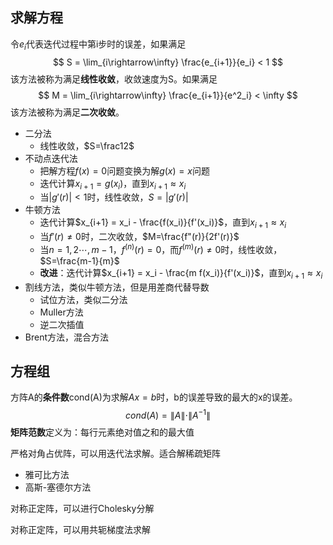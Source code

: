 ## 求解方程
令$e_i$代表迭代过程中第i步时的误差，如果满足
$$
S = \lim_{i\rightarrow\infty} \frac{e_{i+1}}{e_i} < 1
$$
该方法被称为满足**线性收敛**，收敛速度为S。如果满足
$$
M = \lim_{i\rightarrow\infty} \frac{e_{i+1}}{e^2_i} < \infty
$$
该方法被称为满足**二次收敛**。

* 二分法
  * 线性收敛，$S=\frac12$
* 不动点迭代法
  * 把解方程$f(x)=0$问题变换为解$g(x)=x$问题
  * 迭代计算$x_{i+1} = g(x_i)$，直到$x_{i+1} \approx x_i$
  * 当$|g'(r)|<1$时，线性收敛，$S=|g'(r)|$
* 牛顿方法
  * 迭代计算$x_{i+1} = x_i - \frac{f(x_i)}{f'(x_i)}$，直到$x_{i+1} \approx x_i$
  * 当$f'(r) \ne 0$时，二次收敛，$M=\frac{f"(r)}{2f'(r)}$
  * 当$n=1,2\cdots,m-1$，$f^{(n)}(r) = 0$，而$f^{(m)}(r) \ne 0$时，线性收敛，$S=\frac{m-1}{m}$
  * **改进**：迭代计算$x_{i+1} = x_i - \frac{m f(x_i)}{f'(x_i)}$，直到$x_{i+1} \approx x_i$
* 割线方法，类似牛顿方法，但是用差商代替导数
  * 试位方法，类似二分法
  * Muller方法
  * 逆二次插值
* Brent方法，混合方法

## 方程组

方阵A的**条件数**cond(A)为求解$Ax=b$时，b的误差导致的最大的x的误差。
$$
cond(A)=\|A\|\cdot\|A^{-1}\|
$$
**矩阵范数**定义为：每行元素绝对值之和的最大值

严格对角占优阵，可以用迭代法求解。适合解稀疏矩阵

* 雅可比方法
* 高斯-塞德尔方法

对称正定阵，可以进行Cholesky分解

对称正定阵，可以用共轭梯度法求解
